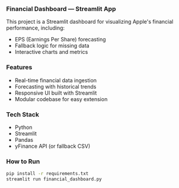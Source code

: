  ###  Financial Dashboard — Streamlit App

This project is a Streamlit dashboard for visualizing Apple's financial performance, including:

- EPS (Earnings Per Share) forecasting
- Fallback logic for missing data
- Interactive charts and metrics

###  Features
- Real-time financial data ingestion
- Forecasting with historical trends
- Responsive UI built with Streamlit
- Modular codebase for easy extension

###  Tech Stack
- Python
- Streamlit
- Pandas
- yFinance API (or fallback CSV)

###  How to Run
```bash
pip install -r requirements.txt
streamlit run financial_dashboard.py
